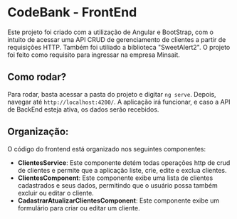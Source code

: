 # CodeBank - FrontEnd

Este projeto foi criado com a utilização de Angular e BootStrap, com o intuito de acessar uma API CRUD de gerenciamento de clientes a partir de requisições HTTP. Também foi utiliado a biblioteca "SweetAlert2". O projeto foi feito como requisito para ingressar na empresa Minsait.

## Como rodar?

Para rodar, basta acessar a pasta do projeto e digitar `ng serve`. Depois, navegar até `http://localhost:4200/`. A aplicação irá funcionar, e caso a API de BackEnd esteja ativa, os dados serão recebidos.

## Organização:

O código do frontend está organizado nos seguintes componentes:

-   **ClientesService**: Este componente detém todas operações  http de crud de clientes e permite que a aplicação liste, crie, edite e exclua clientes.
-   **ClientesComponent**: Este componente exibe uma lista de clientes cadastrados e seus dados, permitindo que o usuário possa também excluir ou editar o cliente.
-   **CadastrarAtualizarClientesComponent**: Este componente exibe um formulário para criar ou editar um cliente.
